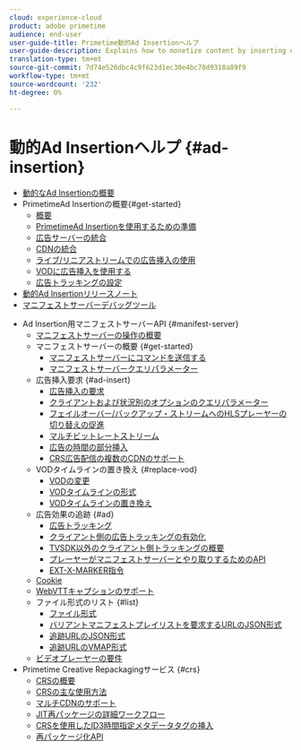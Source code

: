 ```yaml
---
cloud: experience-cloud
product: adobe primetime
audience: end-user
user-guide-title: Primetime動的Ad Insertionヘルプ
user-guide-description: Explains how to monetize content by inserting user-targeted dynamic ads on the server and engage audience with personalized ads.
translation-type: tm+mt
source-git-commit: 7d74e526dbc4c9f623d1ec30e4bc70d9318a89f9
workflow-type: tm+mt
source-wordcount: '232'
ht-degree: 0%

---
```



# 動的Ad Insertionヘルプ {#ad-insertion}

+ [動的なAd Insertionの概要](home.md)
+ PrimetimeAd Insertionの概要{#get-started}
   + [概要](get-started-ptai.md)
   + [PrimetimeAd Insertionを使用するための準備](setup-ptai.md)
   + [広告サーバーの統合](integrate-ad-server.md)
   + [CDNの統合](integrate-cdn.md)
   + [ライブ/リニアストリームでの広告挿入の使用](ad-insertion-live-linear-stream.md)
   + [VODに広告挿入を使用する](ad-insertion-vod.md)
   + [広告トラッキングの設定](set-up-ad-tracking.md)
+ [動的Ad Insertionリリースノート](https://docs.adobe.com/content/help/en/primetime/release-notes/ptai/ptai-19x-release-notes.html)
+ [マニフェストサーバーデバッグツール](manifest-server-debugging-tool.md)

<!-- + [Server Side Ad Insertion debugging dashboard](ssai-debugging-dashboard.md)-->
+ Ad Insertion用マニフェストサーバーAPI {#manifest-server}
   + [マニフェストサーバーの操作の概要](msapi-topics/ms-overview.md)
   + マニフェストサーバーの概要 {#get-started}
      + [マニフェストサーバーにコマンドを送信する](msapi-topics/ms-getting-started/ms-sending-cmd.md)
      + [マニフェストサーバークエリパラメーター](msapi-topics/ms-getting-started/ms-api-query-params.md)
   + 広告挿入要求 {#ad-insert}
      + [広告挿入の要求](msapi-topics/ms-insert-ads/ms-ad-insert.md)
      + [クライアントおよび状況別のオプションのクエリパラメーター](msapi-topics/ms-insert-ads/ms-api-query-param-situation.md)
      + [フェイルオーバー/バックアップ・ストリームへのHLSプレーヤーの切り替えの促進](msapi-topics/ms-insert-ads/hls-switching-to-failover.md)
      + [マルチビットレートストリーム](msapi-topics/ms-insert-ads/ms-api-mbr-streams.md)
      + [広告の時間の部分挿入](msapi-topics/ms-insert-ads/partial-ad-break-insetion.md)
      + [CRS広告配信の複数のCDNのサポート](msapi-topics/ms-insert-ads/ms-api-multi-cdns-for-crs.md)
   + VODタイムラインの置き換え {#replace-vod}
      + [VODの変更](msapi-topics/ms-changes-vod-timeline/ms-replace-vod-timeline.md)
      + [VODタイムラインの形式](msapi-topics/ms-changes-vod-timeline/ms-api-timeline-format.md)
      + [VODタイムラインの置き換え](msapi-topics/ms-changes-vod-timeline/t-ms-replace-vod-timeline.md)
   + 広告効果の追跡 {#ad}
      + [広告トラッキング](msapi-topics/ms-at-effectiveness/ms-at-overview.md)
      + [クライアント側の広告トラッキングの有効化](msapi-topics/ms-at-effectiveness/ms-enable-client-side-ad-tracking.md)
      + [TVSDK以外のクライアント側トラッキングの概要](msapi-topics/ms-at-effectiveness/notvsdk-csat-overview.md)
      + [プレーヤーがマニフェストサーバーとやり取りするためのAPI](msapi-topics/ms-at-effectiveness/notvsdk-csat-ms-interface.md)
      + [EXT-X-MARKER指令](msapi-topics/ms-at-effectiveness/ms-api-playlists.md)
   + [Cookie](msapi-topics/ms-cookies.md)
   + [WebVTTキャプションのサポート](msapi-topics/ms-webvtt-captions.md)
   + ファイル形式のリスト {#list}
      + [ファイル形式](msapi-topics/ms-list-file-formats/ms-api-file-formats.md)
      + [バリアントマニフェストプレイリストを要求するURLのJSON形式](msapi-topics/ms-list-file-formats/ms-json-m3u8.md)
      + [追跡URLのJSON形式](msapi-topics/ms-list-file-formats/notvsdk-csat-sidecar.md)
      + [追跡URLのVMAP形式](msapi-topics/ms-list-file-formats/notvsdk-csat-vmap.md)
   + [ビデオプレーヤーの要件](msapi-topics/ms-player-req.md)
+ Primetime Creative Repackagingサービス {#crs}
   + [CRSの概要](creative-repackaging-service/crs-overview.md)
   + [CRSの主な使用方法](creative-repackaging-service/jit-async-hls-conv.md)
   + [マルチCDNのサポート](creative-repackaging-service/multi-cdn-supportt.md)
   + [JIT再パッケージの詳細ワークフロー](creative-repackaging-service/jit-repackage.md)
   + [CRSを使用したID3時間指定メタデータタグの挿入](creative-repackaging-service/inject-id3.md)
   + [再パッケージ化API](creative-repackaging-service/api-repackage.md)
